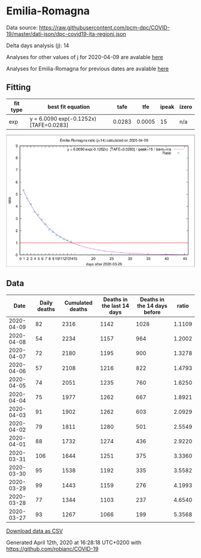 # Emilia-Romagna

Data source: https://raw.githubusercontent.com/pcm-dpc/COVID-19/master/dati-json/dpc-covid19-ita-regioni.json

Delta days analysis (j): 14

Analyses for other values of j for 2020-04-09 are avalable [here](../README.md)

Analyses for Emilia-Romagna for previous dates are avalable [here](../../README.md)

## Fitting 
|fit type|best fit equation|tafe|tfe|ipeak|izero|
|-------|-----|--------|------|---|---|
|exp|y = 6.0090 exp(-0.1252x)  [TAFE=0.0283]|0.0283|0.0005|15|n/a|

![Plot](COVID-19_emilia-romagna_j14_2020-04-09.png)

## Data
|Date|Daily deaths|Cumulated deaths|Deaths in the last 14 days|Deaths in the 14 days before|ratio|
|----|----------|-----------|-------|--------------------|-----|
|2020-04-09|82|2316|1142|1028|1.1109|
|2020-04-08|54|2234|1157|964|1.2002|
|2020-04-07|72|2180|1195|900|1.3278|
|2020-04-06|57|2108|1216|822|1.4793|
|2020-04-05|74|2051|1235|760|1.6250|
|2020-04-04|75|1977|1262|667|1.8921|
|2020-04-03|91|1902|1262|603|2.0929|
|2020-04-02|79|1811|1280|501|2.5549|
|2020-04-01|88|1732|1274|436|2.9220|
|2020-03-31|106|1644|1251|375|3.3360|
|2020-03-30|95|1538|1192|335|3.5582|
|2020-03-29|99|1443|1159|276|4.1993|
|2020-03-28|77|1344|1103|237|4.6540|
|2020-03-27|93|1267|1066|199|5.3568|

[Download data as CSV](COVID-19_emilia-romagna_j14_2020-04-09.csv)

Generated April 12th, 2020 at 16:28:18 UTC+0200 with https://github.com/robianc/COVID-19
